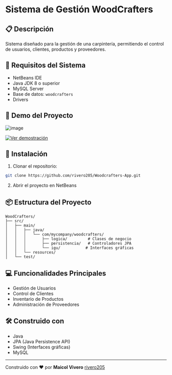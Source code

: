 # Sistema de Gestión WoodCrafters 

## 📋 Descripción
Sistema diseñado para la gestión de una carpintería, permitiendo el control de usuarios, clientes, productos y proveedores.

## 🔧 Requisitos del Sistema

- NetBeans IDE
- Java JDK 8 o superior
- MySQL Server
- Base de datos: `woodcrafters`
- Drivers

## 🎥 Demo del Proyecto
![image](https://github.com/user-attachments/assets/50229fa0-7f04-4afe-9804-f12958966447)

[![Ver demostración](https://ruta-a-tu-thumbnail.png)](https://github.com/user-attachments/assets/e56d4ca1-db41-47ef-81c6-297e72b78ef7)




## 🚀 Instalación

1. Clonar el repositorio:
```bash
git clone https://github.com/rivero205/Woodcrafters-App.git
```

2. Abrir el proyecto en NetBeans

## 📦 Estructura del Proyecto

```
WoodCrafters/
├── src/
│   ├── main/
│   │   ├── java/
│   │   │   └── com/mycompany/woodcrafters/
│   │   │       ├── logica/         # Clases de negocio
│   │   │       ├── persistencia/   # Controladores JPA
│   │   │       └── igu/           # Interfaces gráficas
│   │   └── resources/
│   └── test/
```

## 💻 Funcionalidades Principales

- Gestión de Usuarios
- Control de Clientes
- Inventario de Productos
- Administración de Proveedores

## 🛠️ Construido con

- Java
- JPA (Java Persistence API)
- Swing (Interfaces gráficas)
- MySQL

---
Construido con ❤️ por **Maicol Vivero** [rivero205](https://github.com/rivero205)
